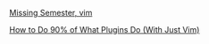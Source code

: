 [Missing Semester, vim](https://youtu.be/a6Q8Na575qc)

[How to Do 90% of What Plugins Do (With Just Vim)](https://youtu.be/XA2WjJbmmoM)
